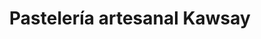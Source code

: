 ---
title: "Pastelería artesanal Kawsay"
url: /huaraz/pasteleria-artesanal-kawsay/
shop: Konditorei
---